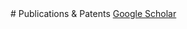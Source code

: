 <section class="thirteen columns" markdown="1">
# Publications & Patents
<a href="https://scholar.google.com/citations?user=X8YwFzIAAAAJ" class="btn btn-primary">
  <i class="ai ai-google-scholar"></i> Google Scholar
</a>

</section>
